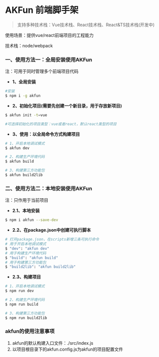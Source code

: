 # AKFun 前端脚手架

> 支持多种技术栈：Vue技术栈、React技术栈、React&TS技术栈(开发中)

使用场景：提供vue/react前端项目的工程能力

技术栈：node/webpack


### 一、使用方法一：全局安装使用AKFun
注：可用于同时管理多个前端项目代码

- **1、全局安装**

```bash
#安装
$ npm i -g akfun
```

- **2、初始化项目(需要先创建一个新目录，用于存放新项目)**

```bash
$ akfun init -t=vue

#可选择初始化的项目类型：vue或者react，默认react类型的项目
```

- **3、使用：以全局命令方式构建项目**

```bash
# 1、开启本地调试模式
$ akfun dev
```

```bash
# 2、构建生产环境代码
$ akfun build
```

```bash
# 3、构建第三方功能包
$ akfun build2lib
```

### 二、使用方法二：本地安装使用AKFun
注：只作用于当前项目

- **2.1、本地安装**

```bash
$ npm i akfun --save-dev
```

- **2.2、在package.json中创建可执行脚本**

```bash
# 打开package.json，在scripts新增三条可执行命令
# 用于开启本地调试模式
$ "dev": "akfun dev"
# 用于构建生产环境代码
$ "build": "akfun build"
# 用于构建第三方功能包
$ "build2lib": "akfun build2lib"
```

- **2.3、构建项目**

```bash
# 1、开启本地调试模式
$ npm run dev
```

```bash
# 2、构建生产环境代码
$ npm run build
```

```bash
# 3、构建第三方功能包
$ npm run build2lib
```

### akfun的使用注意事项
1. akfun的默认构建入口文件：./src/index.js
2. 以项目根目录下的akfun.config.js为akfun的项目配置文件



